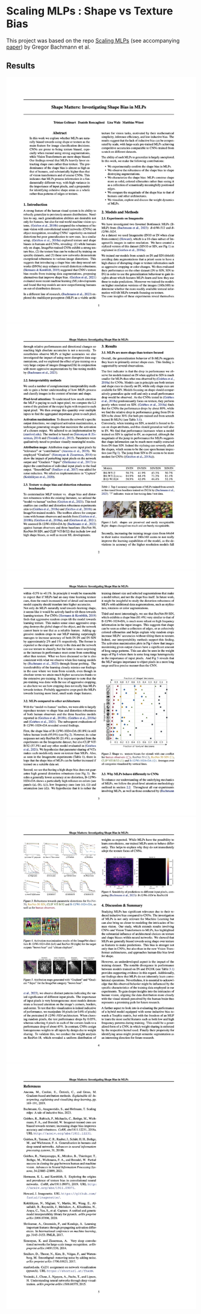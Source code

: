 ﻿# Scaling MLPs : Shape vs Texture Bias
This project was based on the repo [Scaling MLPs](https://github.com/gregorbachmann/scaling_mlps) (see accompanying [paper](https://arxiv.org/abs/2306.13575)) by Gregor Bachmann et al. 
## Results
![Paper](/assets/shape_matters.jpg)
![Paper](/assets/shape_matters_2.jpg)
![Paper](/assets/shape_matters_3.jpg)
![Paper](/assets/shape_matters_4.jpg)
![Paper](/assets/shape_matters_5.jpg)